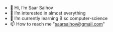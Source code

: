 - 👋 Hi, I’m Saar Salhov
- 👀 I’m interested in almost everything
- 🌱  I’m currently learning B.sc computer-science
- 📫 How to reach me  "saarsalhov@gmail.com"

